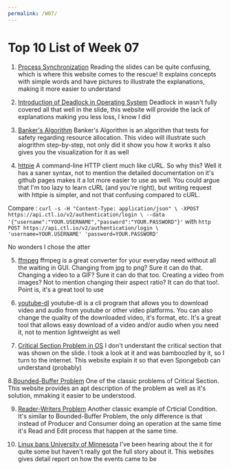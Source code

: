 ```yaml
---
permalink: /W07/
---
```


# Top 10 List of Week 07

1. [Process Synchronization](https://www.studytonight.com/operating-system/process-synchronization#)
   Reading the slides can be quite confusing, which is where this website comes to the rescue! It explains concepts with simple words and have pictures to illustrate the explanations, making it more easier to understand

2. [Introduction of Deadlock in Operating System](https://www.geeksforgeeks.org/introduction-of-deadlock-in-operating-system/)
   Deadlock in wasn't fully covered all that well in the slide, this website will provide the lack of explanations making you less loss, I know I did

3. [Banker's Algorithm](https://www.youtube.com/watch?v=lMNrmDUJ3GY)
   Banker's Algorithm is an algorithm that tests for safety regarding resource allocation. This video will illustrate such alogrithm step-by-step, not only did it show you how it works it also gives you the visualization for it as well

4. [httpie](https://github.com/httpie/httpie)
   A command-line HTTP client much like cURL. So why this? Well it has a saner syntax, not to mention the detailed documentation on it's github pages makes it a lot more easier to use as well. You could argue that I'm too lazy to learn cURL (and you're right), but writing request with httpie is simpler, and not that confusing compared to cURL.

Compare :
`curl -s -H "Content-Type: application/json" \ -XPOST https://api.ctl.io/v2/authentication/login \ --data '{"username":"YOUR.USERNAME","password":"YOUR.PASSWORD"}'`
with
`http POST https://api.ctl.io/v2/authentication/login \ 'username=YOUR.USERNAME' 'password=YOUR.PASSWORD'`

No wonders I chose the atter

5. [ffmpeg](https://www.ffmpeg.org/)
   ffmpeg is a great converter for your everyday need without all the waiting in GUI. Changing from jpg to png? Sure it can do that. Changing a video to a GIF? Sure it can do that too. Creating a video from images? Not to mention changing their aspect ratio? It can do that too!. Point is, it's a great tool to use

6. [youtube-dl](https://github.com/ytdl-org/youtube-dl)
   youtube-dl is a cli program that allows you to download video and audio from youtube or other video platforms. You can also change the quality of the downloaded video, it's format, etc. It's a great tool that allows easy download of a video and/or audio when you need it, not to mention lightweight as well

7. [Critical Section Problem in OS](https://www.guru99.com/process-synchronization.html)
   I don't understant the critical section that was shown on the slide. I took a look at it and was bamboozled by it, so I turn to the internet. This website explain it so that even Spongebob can understand (probably)

8.[Bounded-Buffer Problem](https://www.studytonight.com/operating-system/bounded-buffer)
One of the classic problems of Critical Section. This website provides an apt description of the problem as well as it's solution, mmaking it easier to be understood.

9. [Reader-Writers Problem](https://www.geeksforgeeks.org/readers-writers-problem-set-1-introduction-and-readers-preference-solution/)
Another classic example of Crticial Condition. It's similar to Bounded-Buffer Problem, the only difference is that instead of Producer and Consumer doing an operation at the same time it's Read and Edit process that happen at the same time.

10. [Linux bans University of Minnesota](https://www.cyberfeed.pl/how-a-university-got-itself-banned-from-the-linux-kernel/)
I've been hearing about the it for quite some but haven't really got the full story about it. This websites gives detail report on how the events came to be
